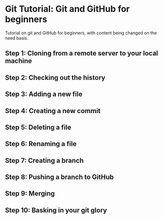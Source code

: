# Git Tutorial: Git and GitHub for beginners

Tutorial on git and GitHub for beginners, with content being changed on the need
basis.
   
## Step 1: Cloning from a remote server to your local machine 
## Step 2: Checking out the history
## Step 3: Adding a new file
## Step 4: Creating a new commit
## Step 5: Deleting a file
## Step 6: Renaming a file
## Step 7: Creating a branch
## Step 8: Pushing a branch to GitHub
## Step 9: Merging
## Step 10: Basking in your git glory